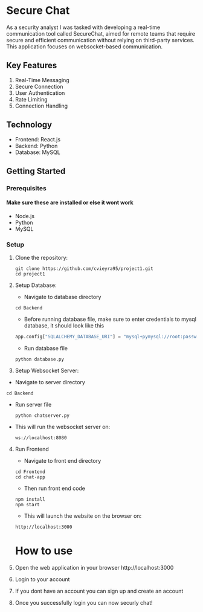 # Secure Chat

As a security analyst I was tasked with developing a real-time communication tool called SecureChat, aimed for remote teams that require secure and efficient communication without relying on third-party services. This application focuses on websocket-based communication.

## Key Features
1. Real-Time Messaging
2. Secure Connection
3. User Authentication
4. Rate Limiting
5. Connection Handling

## Technology
- Frontend: React.js
- Backend: Python
- Database: MySQL

## Getting Started

### Prerequisites
#### Make sure these are installed or else it wont work
- Node.js
- Python
- MySQL

### Setup 

1. Clone the repository:

   ```
   git clone https://github.com/cvieyra95/project1.git
   cd project1
   ```
2. Setup Database: 
   - Navigate to database directory
   ```
   cd Backend
   ```
   - Before running database file, make sure to enter credentials to mysql database, it should look like this
   ```Python
   app.config["SQLALCHEMY_DATABASE_URI"] = "mysql+pymysql://root:password@localhost/databasename"
   ```
    - Run database file
    ```
    python database.py
    ```
4. Setup Websocket Server: 
  - Navigate to server directory
   ```
   cd Backend
   ```
  - Run server file 
      ```
    python chatserver.py
      ```
  - This will run the websocket server on:
      ```
      ws://localhost:8080
      ```
4. Run Frontend 
   - Navigate to front end directory
   ```
   cd Frontend
   cd chat-app
   ```
   - Then run front end code
   ```
   npm install
   npm start
   ```
   - This will launch the website on the browser on:
   ```
   http://localhost:3000
   ```

   # How to use
1. Open the web application in your browser http://localhost:3000
2. Login to your account
3. If you dont have an account you can sign up and create an account
4. Once you successfully login you can now securly chat!





